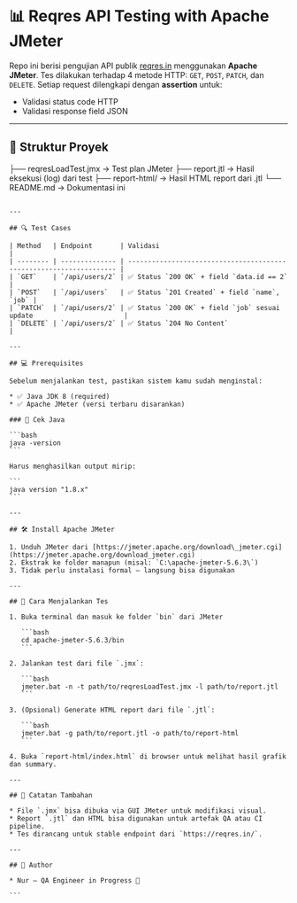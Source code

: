 # 📊 Reqres API Testing with Apache JMeter

Repo ini berisi pengujian API publik [reqres.in](https://reqres.in/) menggunakan **Apache JMeter**. Tes dilakukan terhadap 4 metode HTTP: `GET`, `POST`, `PATCH`, dan `DELETE`. Setiap request dilengkapi dengan **assertion** untuk:

- Validasi status code HTTP
- Validasi response field JSON

---

## 📁 Struktur Proyek

├── reqresLoadTest.jmx → Test plan JMeter
├── report.jtl → Hasil eksekusi (log) dari test
├── report-html/ → Hasil HTML report dari .jtl
└── README.md → Dokumentasi ini

````

---

## 🔍 Test Cases

| Method   | Endpoint       | Validasi                                                            |
| -------- | -------------- | ------------------------------------------------------------------- |
| `GET`    | `/api/users/2` | ✅ Status `200 OK` + field `data.id == 2`                            |
| `POST`   | `/api/users`   | ✅ Status `201 Created` + field `name`, `job` |
| `PATCH`  | `/api/users/2` | ✅ Status `200 OK` + field `job` sesuai update                       |
| `DELETE` | `/api/users/2` | ✅ Status `204 No Content`                             |

---

## 💻 Prerequisites

Sebelum menjalankan test, pastikan sistem kamu sudah menginstal:

* ✅ Java JDK 8 (required)
* ✅ Apache JMeter (versi terbaru disarankan)

### 🧪 Cek Java

```bash
java -version
```

Harus menghasilkan output mirip:

```
java version "1.8.x"
```

---

## 🛠️ Install Apache JMeter

1. Unduh JMeter dari [https://jmeter.apache.org/download\_jmeter.cgi](https://jmeter.apache.org/download_jmeter.cgi)
2. Ekstrak ke folder manapun (misal: `C:\apache-jmeter-5.6.3\`)
3. Tidak perlu instalasi formal — langsung bisa digunakan

---

## 🚀 Cara Menjalankan Tes

1. Buka terminal dan masuk ke folder `bin` dari JMeter

   ```bash
   cd apache-jmeter-5.6.3/bin
   ```

2. Jalankan test dari file `.jmx`:

   ```bash
   jmeter.bat -n -t path/to/reqresLoadTest.jmx -l path/to/report.jtl
   ```

3. (Opsional) Generate HTML report dari file `.jtl`:

   ```bash
   jmeter.bat -g path/to/report.jtl -o path/to/report-html
   ```

4. Buka `report-html/index.html` di browser untuk melihat hasil grafik dan summary.

---

## 📌 Catatan Tambahan

* File `.jmx` bisa dibuka via GUI JMeter untuk modifikasi visual.
* Report `.jtl` dan HTML bisa digunakan untuk artefak QA atau CI pipeline.
* Tes dirancang untuk stable endpoint dari `https://reqres.in/`.

---

## 👤 Author

* Nur – QA Engineer in Progress 🚀

```
````
